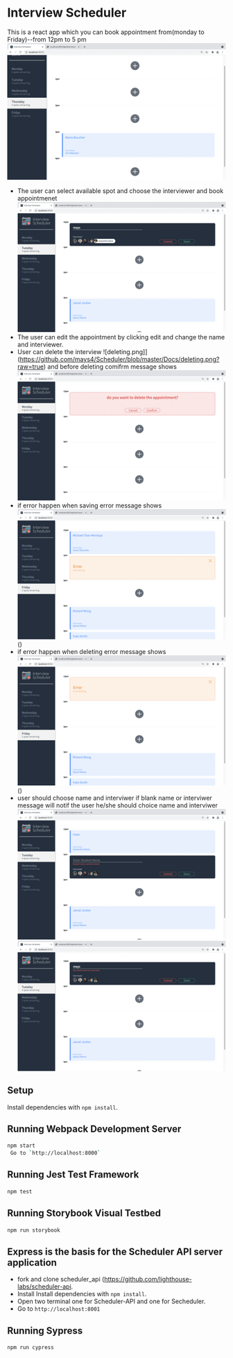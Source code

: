 # Interview Scheduler
This is a react app which you can book appointment from(monday to Friday)--from 12pm to 5 pm![Scheduler-view](https://github.com/mays4/Scheduler/blob/master/Docs/schdduler-view.png?raw=true)
* The user can select available spot and choose the interviewer and book appointmenet![Saving-an-appointment.png](https://github.com/mays4/Scheduler/blob/master/Docs/Saving-an-appointment.png?raw=true)
* The user can edit the appointment by clicking edit and change the name and interviewer.
* User can delete the interview ![deleting.png]](https://github.com/mays4/Scheduler/blob/master/Docs/deleting.png?raw=true) and before deleting comifrm message shows ![Confirm_deleting.png](https://github.com/mays4/Scheduler/blob/master/Docs/Confirm_deleting.png?raw=true)
* if error happen when saving error message shows ![Error_saving.png](https://github.com/mays4/Scheduler/blob/master/Docs/Error_saving.png?raw=true)
()
* if error happen when deleting error message shows ![message_Error_deleting.png](https://github.com/mays4/Scheduler/blob/master/Docs/message_Error_deleting.png?raw=true)
()
* user should choose name and interviwer if blank name or interviwer message will notif the user he/she should choice name and interviwer
![message_blank_name.png](https://github.com/mays4/Scheduler/blob/master/Docs/message_blank_name.png?raw=true) 
![Message_saving_without_Interviewer_name.png](https://github.com/mays4/Scheduler/blob/master/Docs/Message_saving_without_Interviewer_name.png?raw=true)

## Setup

Install dependencies with `npm install`.


## Running Webpack Development Server

```sh
npm start
 Go to `http://localhost:8000`
```

## Running Jest Test Framework

```sh
npm test
```

## Running Storybook Visual Testbed

```sh
npm run storybook
```
## 


## Express is the basis for the Scheduler API server application
* fork and clone scheduler_api (https://github.com/lighthouse-labs/scheduler-api.
* Install Install dependencies with `npm install`.
* Open two terminal one for Scheduler-API and one for Secheduler.
*  Go to `http://localhost:8001`



## Running Sypress 
``` sh
npm run cypress
```
